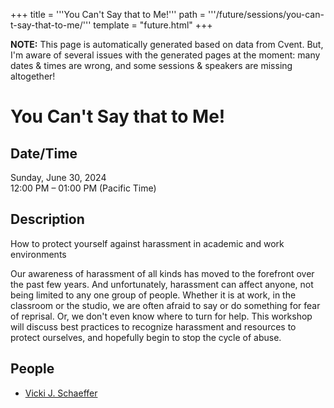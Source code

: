 +++
title = '''You Can't Say that to Me!'''
path = '''/future/sessions/you-can-t-say-that-to-me/'''
template = "future.html"
+++

<p class="todo">
<strong>NOTE:</strong> This page is automatically generated based on data from Cvent.
But, I'm aware of several issues with the generated pages at the moment:
many dates & times are wrong, and some sessions & speakers are missing altogether!
</p>

<h1>You Can't Say that to Me!</h1>
<h2>Date/Time</h2>
<p>Sunday, June 30, 2024<br>
12:00 PM – 01:00 PM (Pacific Time)</p>
<h2>Description</h2>
How to protect yourself against harassment in academic and work environments

Our awareness of harassment of all kinds has moved to the forefront over the past few years.  And unfortunately, harassment can affect anyone, not being limited to any one group of people. Whether it is at work, in the classroom or the studio,  we are often afraid to say or do something for fear of reprisal.  Or, we don't even know where to turn for help.  This workshop will discuss best practices to recognize harassment and resources to protect ourselves, and hopefully begin to stop the cycle of abuse.
<h2>People</h2>
<ul><li><a href="/future/speakers/vicki-j-schaeffer/">Vicki J. Schaeffer</a></li></ul>

